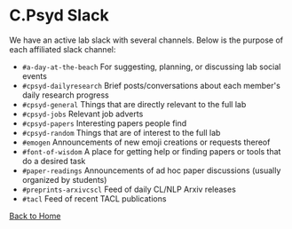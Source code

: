 # C.Psyd Slack

We have an active lab slack with several channels. Below is the purpose of each affiliated slack channel:

+ `#a-day-at-the-beach` For suggesting, planning, or discussing lab social events
+ `#cpsyd-dailyresearch` Brief posts/conversations about each member's daily research progress
+ `#cpsyd-general` Things that are directly relevant to the full lab
+ `#cpsyd-jobs` Relevant job adverts
+ `#cpsyd-papers` Interesting papers people find
+ `#cpsyd-random` Things that are of interest to the full lab
+ `#emogen` Announcements of new emoji creations or requests thereof
+ `#font-of-wisdom` A place for getting help or finding papers or tools that do a desired task
+ `#paper-readings` Announcements of ad hoc paper discussions (usually organized by students)
+ `#preprints-arxivcscl` Feed of daily CL/NLP Arxiv releases
+ `#tacl` Feed of recent TACL publications

[Back to Home](README.md)

